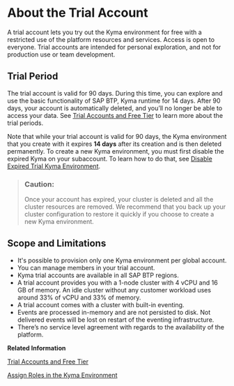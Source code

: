 <!-- loioc4fff0f58f90424f8e0af28975ac7f0f -->

# About the Trial Account

A trial account lets you try out the Kyma environment for free with a restricted use of the platform resources and services. Access is open to everyone. Trial accounts are intended for personal exploration, and not for production use or team development.



<a name="loioc4fff0f58f90424f8e0af28975ac7f0f__section_skj_1nw_ksb"/>

## Trial Period

The trial account is valid for 90 days. During this time, you can explore and use the basic functionality of SAP BTP, Kyma runtime for 14 days. After 90 days, your account is automatically deleted, and you’ll no longer be able to access your data. See [Trial Accounts and Free Tier](https://help.sap.com/docs/btp/sap-business-technology-platform-internal/trial-accounts-and-free-tier?locale=en-US&state=DRAFT&version=Internal#trial-lifecycle) to learn more about the trial periods.

Note that while your trial account is valid for 90 days, the Kyma environment that you create with it expires **14 days** after its creation and is then deleted permanently. To create a new Kyma environment, you must first disable the expired Kyma on your subaccount. To learn how to do that, see [Disable Expired Trial Kyma Environment](setting-up-your-trial-account-57074a0.md#loiod022bb1dde7d499685ee6ef3ab825680).

> ### Caution:  
> Once your account has expired, your cluster is deleted and all the cluster resources are removed. We recommend that you back up your cluster configuration to restore it quickly if you choose to create a new Kyma environment.



<a name="loioc4fff0f58f90424f8e0af28975ac7f0f__section_trial_scope_limitations"/>

## Scope and Limitations

-   It's possible to provision only one Kyma environment per global account.
-   You can manage members in your trial account.
-   Kyma trial accounts are available in all SAP BTP regions.
-   A trial account provides you with a 1-node cluster with 4 vCPU and 16 GB of memory. An idle cluster without any customer workload uses around 33% of vCPU and 33% of memory.
-   A trial account comes with a cluster with built-in eventing.
-   Events are processed in-memory and are not persisted to disk. Not delivered events will be lost on restart of the eventing infrastructure.
-   There’s no service level agreement with regards to the availability of the platform.

**Related Information**  


[Trial Accounts and Free Tier](../10-concepts/trial-accounts-and-free-tier-046f127.md "Explore the different options for trying out SAP BTP.")

[Assign Roles in the Kyma Environment](../60-security/assign-roles-in-the-kyma-environment-148ae38.md "Kyma uses roles to manage access within the cluster, which give the assigned users the permissions suitable for their purposes.")

